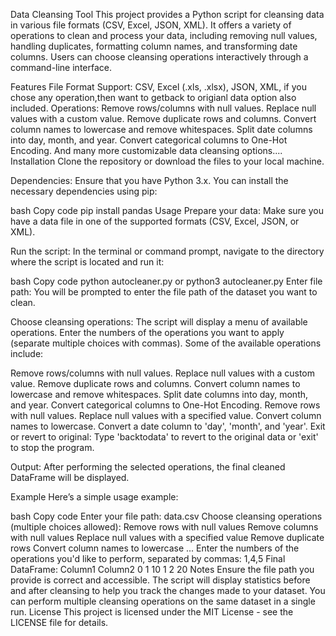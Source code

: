 Data Cleansing Tool
This project provides a Python script for cleansing data in various file formats (CSV, Excel, JSON, XML). It offers a variety of operations to clean and process your data, including removing null values, handling duplicates, formatting column names, and transforming date columns. Users can choose cleansing operations interactively through a command-line interface.

Features
File Format Support: CSV, Excel (.xls, .xlsx), JSON, XML,
if you chose any operation,then want to getback to origianl data option also included.
Operations:
Remove rows/columns with null values.
Replace null values with a custom value.
Remove duplicate rows and columns.
Convert column names to lowercase and remove whitespaces.
Split date columns into day, month, and year.
Convert categorical columns to One-Hot Encoding.
And many more customizable data cleansing options....
Installation
Clone the repository or download the files to your local machine.

Dependencies: Ensure that you have Python 3.x. You can install the necessary dependencies using pip:

bash
Copy code
pip install pandas
Usage
Prepare your data: Make sure you have a data file in one of the supported formats (CSV, Excel, JSON, or XML).

Run the script: In the terminal or command prompt, navigate to the directory where the script is located and run it:

bash
Copy code
python autocleaner.py or python3 autocleaner.py
Enter file path: You will be prompted to enter the file path of the dataset you want to clean.

Choose cleansing operations: The script will display a menu of available operations. Enter the numbers of the operations you want to apply (separate multiple choices with commas). Some of the available operations include:

Remove rows/columns with null values.
Replace null values with a custom value.
Remove duplicate rows and columns.
Convert column names to lowercase and remove whitespaces.
Split date columns into day, month, and year.
Convert categorical columns to One-Hot Encoding.
Remove rows with null values.
Replace null values with a specified value.
Convert column names to lowercase.
Convert a date column to 'day', 'month', and 'year'.
Exit or revert to original: Type 'backtodata' to revert to the original data or 'exit' to stop the program.

Output: After performing the selected operations, the final cleaned DataFrame will be displayed.

Example
Here’s a simple usage example:

bash
Copy code
Enter your file path: data.csv
Choose cleansing operations (multiple choices allowed):
 Remove rows with null values
 Remove columns with null values
 Replace null values with a specified value
 Remove duplicate rows
 Convert column names to lowercase
...
Enter the numbers of the operations you'd like to perform, separated by commas: 1,4,5
Final DataFrame:
  Column1  Column2
0       1       10
1       2       20
Notes
Ensure the file path you provide is correct and accessible.
The script will display statistics before and after cleansing to help you track the changes made to your dataset.
You can perform multiple cleansing operations on the same dataset in a single run.
License
This project is licensed under the MIT License - see the LICENSE file for details.

